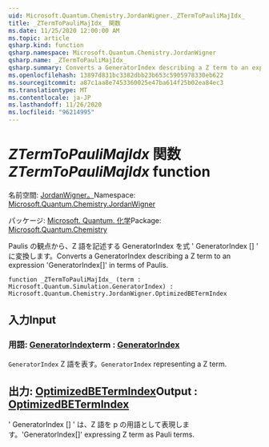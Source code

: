```yaml
---
uid: Microsoft.Quantum.Chemistry.JordanWigner._ZTermToPauliMajIdx_
title: _ZTermToPauliMajIdx_ 関数
ms.date: 11/25/2020 12:00:00 AM
ms.topic: article
qsharp.kind: function
qsharp.namespace: Microsoft.Quantum.Chemistry.JordanWigner
qsharp.name: _ZTermToPauliMajIdx_
qsharp.summary: Converts a GeneratorIndex describing a Z term to an expression 'GeneratorIndex[]' in terms of Paulis.
ms.openlocfilehash: 13897d831bc3382dbb23b653c5905978330eb622
ms.sourcegitcommit: a87c1aa8e7453360025e47ba614f25b02ea84ec3
ms.translationtype: MT
ms.contentlocale: ja-JP
ms.lasthandoff: 11/26/2020
ms.locfileid: "96214995"
---
```

# <a name="_ztermtopaulimajidx_-function"></a><span data-ttu-id="2e643-102">_ZTermToPauliMajIdx_ 関数</span><span class="sxs-lookup"><span data-stu-id="2e643-102">_ZTermToPauliMajIdx_ function</span></span>

<span data-ttu-id="2e643-103">名前空間: [JordanWigner。](xref:Microsoft.Quantum.Chemistry.JordanWigner)</span><span class="sxs-lookup"><span data-stu-id="2e643-103">Namespace: [Microsoft.Quantum.Chemistry.JordanWigner](xref:Microsoft.Quantum.Chemistry.JordanWigner)</span></span>

<span data-ttu-id="2e643-104">パッケージ: [Microsoft. Quantum. 化学](https://nuget.org/packages/Microsoft.Quantum.Chemistry)</span><span class="sxs-lookup"><span data-stu-id="2e643-104">Package: [Microsoft.Quantum.Chemistry](https://nuget.org/packages/Microsoft.Quantum.Chemistry)</span></span>


<span data-ttu-id="2e643-105">Paulis の観点から、Z 語を記述する GeneratorIndex を式 ' GeneratorIndex [] ' に変換します。</span><span class="sxs-lookup"><span data-stu-id="2e643-105">Converts a GeneratorIndex describing a Z term to an expression 'GeneratorIndex[]' in terms of Paulis.</span></span>

```qsharp
function _ZTermToPauliMajIdx_ (term : Microsoft.Quantum.Simulation.GeneratorIndex) : Microsoft.Quantum.Chemistry.JordanWigner.OptimizedBETermIndex
```


## <a name="input"></a><span data-ttu-id="2e643-106">入力</span><span class="sxs-lookup"><span data-stu-id="2e643-106">Input</span></span>

### <a name="term--generatorindex"></a><span data-ttu-id="2e643-107">用語: [GeneratorIndex](xref:Microsoft.Quantum.Simulation.GeneratorIndex)</span><span class="sxs-lookup"><span data-stu-id="2e643-107">term : [GeneratorIndex](xref:Microsoft.Quantum.Simulation.GeneratorIndex)</span></span>

<span data-ttu-id="2e643-108">`GeneratorIndex` Z 語を表す。</span><span class="sxs-lookup"><span data-stu-id="2e643-108">`GeneratorIndex` representing a Z term.</span></span>



## <a name="output--optimizedbetermindex"></a><span data-ttu-id="2e643-109">出力: [OptimizedBETermIndex](xref:Microsoft.Quantum.Chemistry.JordanWigner.OptimizedBETermIndex)</span><span class="sxs-lookup"><span data-stu-id="2e643-109">Output : [OptimizedBETermIndex](xref:Microsoft.Quantum.Chemistry.JordanWigner.OptimizedBETermIndex)</span></span>

<span data-ttu-id="2e643-110">' GeneratorIndex [] ' は、Z 語を p の用語として表現します。</span><span class="sxs-lookup"><span data-stu-id="2e643-110">'GeneratorIndex[]' expressing Z term as Pauli terms.</span></span>